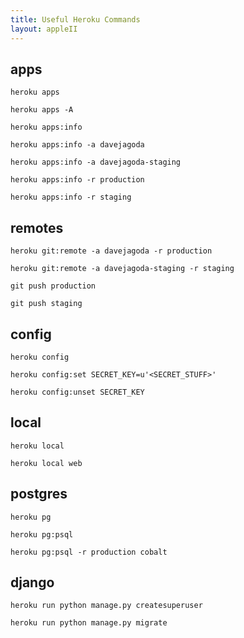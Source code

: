 ```yaml
---
title: Useful Heroku Commands
layout: appleII
---
```


apps
----

`heroku apps`

`heroku apps -A`

`heroku apps:info`

`heroku apps:info -a davejagoda`

`heroku apps:info -a davejagoda-staging`

`heroku apps:info -r production`

`heroku apps:info -r staging`

remotes
-------

`heroku git:remote -a davejagoda -r production`

`heroku git:remote -a davejagoda-staging -r staging`

`git push production`

`git push staging`

config
------

`heroku config`

`heroku config:set SECRET_KEY=u'<SECRET_STUFF>'`

`heroku config:unset SECRET_KEY`

local
-----

`heroku local`

`heroku local web`

postgres
--------

`heroku pg`

`heroku pg:psql`

`heroku pg:psql -r production cobalt`

django
------

`heroku run python manage.py createsuperuser`

`heroku run python manage.py migrate`
